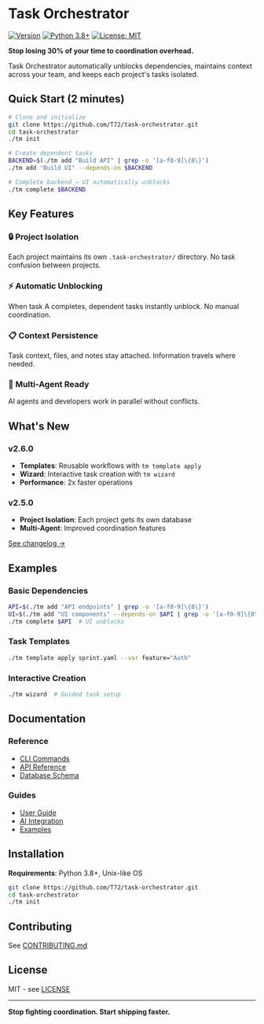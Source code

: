 # Task Orchestrator

[![Version](https://img.shields.io/badge/version-2.6.0-blue.svg)](https://github.com/T72/task-orchestrator/releases)
[![Python 3.8+](https://img.shields.io/badge/python-3.8+-blue.svg)](https://www.python.org/downloads/)
[![License: MIT](https://img.shields.io/badge/License-MIT-yellow.svg)](https://opensource.org/licenses/MIT)

**Stop losing 30% of your time to coordination overhead.**

Task Orchestrator automatically unblocks dependencies, maintains context across your team, and keeps each project's tasks isolated.

## Quick Start (2 minutes)

```bash
# Clone and initialize
git clone https://github.com/T72/task-orchestrator.git
cd task-orchestrator
./tm init

# Create dependent tasks
BACKEND=$(./tm add "Build API" | grep -o '[a-f0-9]\{8\}')
./tm add "Build UI" --depends-on $BACKEND

# Complete backend → UI automatically unblocks
./tm complete $BACKEND
```

## Key Features

### 🔒 Project Isolation
Each project maintains its own `.task-orchestrator/` directory. No task confusion between projects.

### ⚡ Automatic Unblocking  
When task A completes, dependent tasks instantly unblock. No manual coordination.

### 📋 Context Persistence
Task context, files, and notes stay attached. Information travels where needed.

### 🤖 Multi-Agent Ready
AI agents and developers work in parallel without conflicts.

## What's New

### v2.6.0
- **Templates**: Reusable workflows with `tm template apply`
- **Wizard**: Interactive task creation with `tm wizard`  
- **Performance**: 2x faster operations

### v2.5.0
- **Project Isolation**: Each project gets its own database
- **Multi-Agent**: Improved coordination features

[See changelog →](CHANGELOG.md)

## Examples

### Basic Dependencies
```bash
API=$(./tm add "API endpoints" | grep -o '[a-f0-9]\{8\}')
UI=$(./tm add "UI components" --depends-on $API | grep -o '[a-f0-9]\{8\}')
./tm complete $API  # UI unblocks
```

### Task Templates
```bash
./tm template apply sprint.yaml --var feature="Auth"
```

### Interactive Creation
```bash
./tm wizard  # Guided task setup
```

## Documentation

### Reference
- [CLI Commands](docs/reference/cli-commands.md)
- [API Reference](docs/reference/api-reference.md)
- [Database Schema](docs/reference/database-schema.md)

### Guides
- [User Guide](docs/guides/user-guide.md)
- [AI Integration](docs/guides/ai-integration-guide.md)
- [Examples](docs/examples/)

## Installation

**Requirements**: Python 3.8+, Unix-like OS

```bash
git clone https://github.com/T72/task-orchestrator.git
cd task-orchestrator
./tm init
```

## Contributing

See [CONTRIBUTING.md](CONTRIBUTING.md)

## License

MIT - see [LICENSE](LICENSE)

---

**Stop fighting coordination. Start shipping faster.**